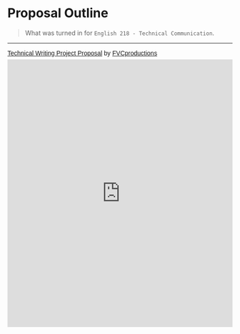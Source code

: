 # Proposal Outline

> What was turned in for `English 218 - Technical Communication`.

---

<p  style=" margin: 12px auto 6px auto; font-family: Helvetica,Arial,Sans-serif; font-style: normal; font-variant: normal; font-weight: normal; font-size: 14px; line-height: normal; font-size-adjust: none; font-stretch: normal; -x-system-font: none; display: block;">   <a title="View Technical Writing Project Proposal on Scribd" href="https://www.scribd.com/doc/257800974/Technical-Writing-Project-Proposal"  style="text-decoration: underline;" >Technical Writing Project Proposal</a> by <a title="View FVCproductions's profile on Scribd" href="https://www.scribd.com/fvcproductions"  style="text-decoration: underline;" >FVCproductions</a></p><iframe class="scribd_iframe_embed" src="https://www.scribd.com/embeds/257800974/content?start_page=1&view_mode=slideshow&access_key=key-KVOsl3LREeKyeA9mu2IP&show_recommendations=false" data-auto-height="false" data-aspect-ratio="0.7729220222793488" scrolling="no" id="doc_15013" width="100%" height="600" frameborder="0"></iframe>
